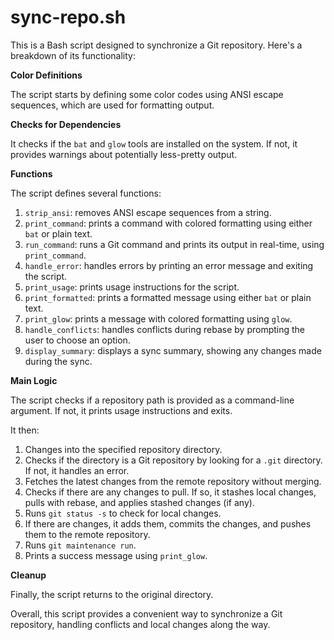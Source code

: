 # sync-repo.sh

This is a Bash script designed to synchronize a Git repository. Here's a breakdown of its functionality:

**Color Definitions**

The script starts by defining some color codes using ANSI escape sequences, which are used for formatting output.

**Checks for Dependencies**

It checks if the `bat` and `glow` tools are installed on the system. If not, it provides warnings about potentially less-pretty output.

**Functions**

The script defines several functions:

1. `strip_ansi`: removes ANSI escape sequences from a string.
2. `print_command`: prints a command with colored formatting using either `bat` or plain text.
3. `run_command`: runs a Git command and prints its output in real-time, using `print_command`.
4. `handle_error`: handles errors by printing an error message and exiting the script.
5. `print_usage`: prints usage instructions for the script.
6. `print_formatted`: prints a formatted message using either `bat` or plain text.
7. `print_glow`: prints a message with colored formatting using `glow`.
8. `handle_conflicts`: handles conflicts during rebase by prompting the user to choose an option.
9. `display_summary`: displays a sync summary, showing any changes made during the sync.

**Main Logic**

The script checks if a repository path is provided as a command-line argument. If not, it prints usage instructions and exits.

It then:

1. Changes into the specified repository directory.
2. Checks if the directory is a Git repository by looking for a `.git` directory. If not, it handles an error.
3. Fetches the latest changes from the remote repository without merging.
4. Checks if there are any changes to pull. If so, it stashes local changes, pulls with rebase, and applies stashed changes (if any).
5. Runs `git status -s` to check for local changes.
6. If there are changes, it adds them, commits the changes, and pushes them to the remote repository.
7. Runs `git maintenance run`.
8. Prints a success message using `print_glow`.

**Cleanup**

Finally, the script returns to the original directory.

Overall, this script provides a convenient way to synchronize a Git repository, handling conflicts and local changes along the way.